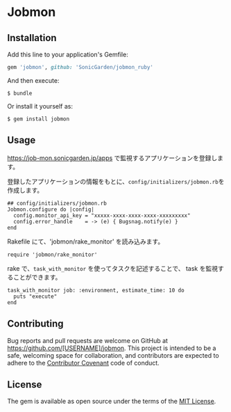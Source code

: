 # Jobmon

## Installation

Add this line to your application's Gemfile:

```ruby
gem 'jobmon', github: 'SonicGarden/jobmon_ruby'
```

And then execute:

    $ bundle

Or install it yourself as:

    $ gem install jobmon

## Usage

https://job-mon.sonicgarden.jp/apps で監視するアプリケーションを登録します。

登録したアプリケーションの情報をもとに、`config/initializers/jobmon.rb`を作成します。

```
## config/initializers/jobmon.rb
Jobmon.configure do |config|
  config.monitor_api_key = "xxxxx-xxxx-xxxx-xxxx-xxxxxxxxx"
  config.error_handle    = -> (e) { Bugsnag.notify(e) }
end
```

Rakefile にて、'jobmon/rake_monitor' を読み込みます。

```
require 'jobmon/rake_monitor'
```

rake で、`task_with_monitor` を使ってタスクを記述することで、 task を監視することができます。

```
task_with_monitor job: :environment, estimate_time: 10 do
  puts "execute"
end
```

## Contributing

Bug reports and pull requests are welcome on GitHub at https://github.com/[USERNAME]/jobmon. This project is intended to be a safe, welcoming space for collaboration, and contributors are expected to adhere to the [Contributor Covenant](http://contributor-covenant.org) code of conduct.


## License

The gem is available as open source under the terms of the [MIT License](http://opensource.org/licenses/MIT).


